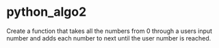 # python_algo2
Create a function that takes all the numbers from 0 through a users input number and adds each number to next until the user number is reached.
